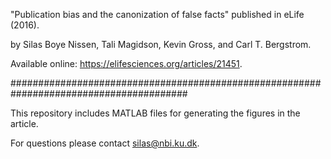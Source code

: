 "Publication bias and the canonization of false facts" published in eLife (2016).

by Silas Boye Nissen, Tali Magidson, Kevin Gross, and Carl T. Bergstrom.

Available online: https://elifesciences.org/articles/21451.

########################################################################################

This repository includes MATLAB files for generating the figures in the article.

For questions please contact silas@nbi.ku.dk.
